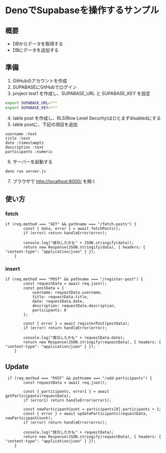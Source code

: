 # DenoでSupabaseを操作するサンプル

## 概要
- DBからデータを取得する
- DBにデータを追加する

## 準備

1. GitHubのアカウントを作成
2. SUPABASEにGitHubでログイン
3. project test1 を作成し、SUPABASE_URL と SUPABASE_KEY を設定
```sh
export SUPABASE_URL=***
export SUPABASE_KEY=***
```
4. table post を作成し、RLS(Row Level Security)はひとまずdisabledにする
5. table postに、下記の項目を追加
```
username :text
title :text
date :timestamptz
description :text
participants :numeric
```
6. サーバーを起動する
```sh
deno run server.js
```
7. ブラウザで [http://localhost:8000/](http://localhost:8000/) を開く

## 使い方
### fetch
```
if (req.method === "GET" && pathname === "/fetch-posts") {
        const { data, error } = await fetchPosts();
        if (error) return handleError(error);

        console.log("成功したかも" + JSON.stringify(data));
        return new Response(JSON.stringify(data), { headers: { "content-type": "application/json" } });
    }
```

### insert
```
if (req.method === "POST" && pathname === "/register-post") {
        const requestData = await req.json();
        const postData = {
            username: requestData.username,
            title: requestData.title,
            date: requestData.date,
            description: requestData.description,
            participants: 0
        };

        const { error } = await registerPost(postData);
        if (error) return handleError(error);

        console.log("成功したかも" + requestData.date);
        return new Response(JSON.stringify(requestData), { headers: { "content-type": "application/json" } });
    }
```

## Update
```
 if (req.method === "POST" && pathname === "/add-participants") {
        const requestData = await req.json();

        const { participants, error1 } = await getParticipants(requestData);
        if (error1) return handleError(error1);

        const newParticipantCount = participants[0].participants + 1;
        const { error } = await updateParticipants(requestData, newParticipantCount);
        if (error) return handleError(error);

        console.log("成功したかも" + requestData);
        return new Response(JSON.stringify(requestData), { headers: { "content-type": "application/json" } });
    }
```